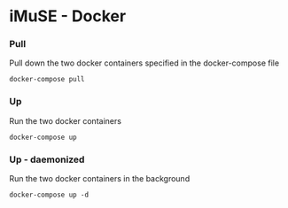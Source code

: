 # iMuSE - Docker

### Pull
Pull down the two docker containers specified in the docker-compose file
```
docker-compose pull
```

### Up
Run the two docker containers
```
docker-compose up
```

### Up - daemonized
Run the two docker containers in the background
```
docker-compose up -d
```
